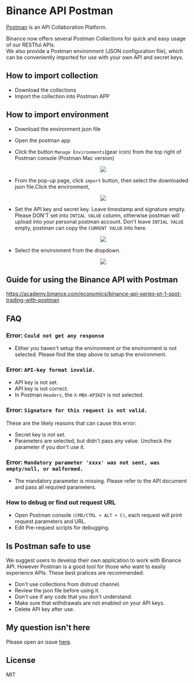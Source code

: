 # Binance API Postman

[Postman](https://getpostman.com) is an API Collaboration Platform.

Binance now offers several Postman Collections for quick and easy usage of our RESTful APIs. <br>
We also provide a Postman environment (JSON configuration file), which can be conveniently imported for use with your own API and secret keys.

## How to import collection
- Download the collections
- Import the collection into Postman APP

## How to import environment
- Download the environment json file
- Open the postman app
    
- Click the button `Manage Environments`(gear icon) from the top right of Postman console (Postman Mac version)
    <p align="center"><img src="https://raw.githubusercontent.com/binance-exchange/binance-api-postman/assets/postman/1.png"/></p>
- From the pop-up page, click `import` button, then select the downloaded json file.Click the environment,
   <p align="center"><img src="https://raw.githubusercontent.com/binance-exchange/binance-api-postman/assets/postman/2.png"/></p>
- Set the API key and secret key. Leave timestamp and signature empty.
    Please DON'T set into `INTIAL VALUE` column, otherwise postman will upload into your personal postman account. Don't leave `INTIAL VALUE` empty, postman can copy the `CURRENT VALUE` into here.
    <p align="center"><img src="https://raw.githubusercontent.com/binance-exchange/binance-api-postman/assets/postman/3.png"/></p>
    
- Select the environment from the dropdown.
    <p align="center"><img src="https://raw.githubusercontent.com/binance-exchange/binance-api-postman/assets/postman/4.png"/></p>

## Guide for using the Binance API with Postman

https://academy.binance.com/economics/binance-api-series-pt-1-spot-trading-with-postman

## FAQ
### Error: `Could not get any response`
- Either you haven't setup the environment or the environment is not selected. Please find the step above to setup the environment.

### Error: `API-key format invalid.`
- API key is not set.
- API key is not correct.
- In Postman `Headers`, the `X-MBX-APIKEY` is not selected.

### Error: `Signature for this request is not valid.`
These are the likely reasons that can cause this error:
- Secret key is not set.
- Parameters are selected, but didn't pass any value. Uncheck the parameter if you don't use it.

### Error: `Mandatory parameter 'xxxx' was not sent, was empty/null, or malformed.`
- The mandatory parameter is missing. Please refer to the API document and pass all required parameters.

### How to debug or find out request URL
- Open Postman console `(CMD/CTRL + ALT + C)`, each request will print request parameters and URL.
- Edit Pre-request scripts for debugging.

## Is Postman safe to use
We suggest users to develop their own application to work with Binance API. However Postman is a good tool for those who want to easily experience APIs. These best pratices are recommended:

- Don't use collections from distrust channel.
- Review the json file before using it.
- Don't use if any code that you don't understand.
- Make sure that withdrawals are not enabled on your API keys. 
- Delete API key after use. 

## My question isn't here
Please open an issue [here](https://github.com/binance-exchange/binance-api-postman/issues).

## License
MIT
